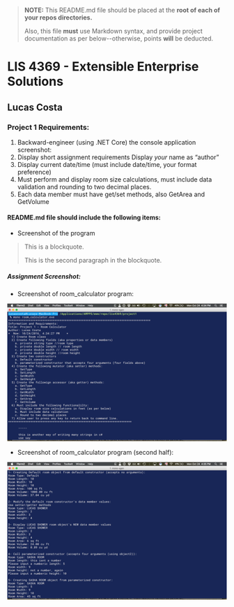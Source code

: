 > **NOTE:** This README.md file should be placed at the **root of each of your repos directories.**
>
>Also, this file **must** use Markdown syntax, and provide project documentation as per below--otherwise, points **will** be deducted.
>

# LIS 4369 - Extensible Enterprise Solutions

## Lucas Costa

### Project 1 Requirements:

1. Backward-engineer (using .NET Core) the console application screenshot:
2. Display short assignment requirements
Display *your* name as “author”
3. Display current date/time (must include date/time, your format preference)
4. Must perform and display room size calculations, must include data validation
and rounding to two decimal places.
5. Each data member must have get/set methods, also GetArea and GetVolume


#### README.md file should include the following items:

* Screenshot of the program

> This is a blockquote.
>
> This is the second paragraph in the blockquote.


##### Assignment Screenshot:

* Screenshot of room_calculator program:

![room_calculator Screenshot](img/room_calculator.png)

* Screenshot of room_calculator program (second half):

![room_calculator Screenshot 2](img/room_calculator2.png)
